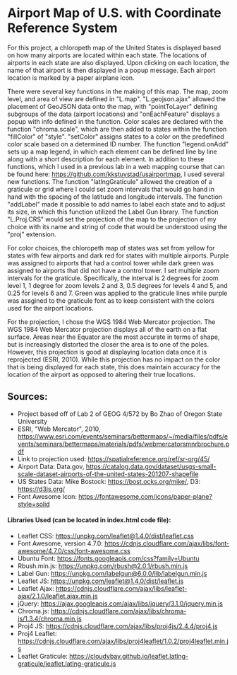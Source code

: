 # Airport Map of U.S. with Coordinate Reference System

For this project, a chloropeth map of the United States is displayed based on how many airports are located within each state. The locations of airports in each state are also displayed. Upon clicking on each location, the name of that airport is then displayed in a popup message. Each airport location is marked by a paper airplane icon.

There were several key functions in the making of this map. The map, zoom level, and area of view are defined in "L.map". "L.geojson.ajax" allowed the placement of GeoJSON data onto the map, with "pointToLayer" defining subgroups of the data (airport locations) and "onEachFeature" displays a popup with info defined in the function. Color scales are declared with the function "chroma.scale", which are then added to states within the function "fillColor" of "style". "setColor" assigns states to a color on the predefined color scale based on a determined ID number. The function "legend.onAdd" sets up a map legend, in which each element can be defined line by line along with a short description for each element. In addition to these functions, which I used in a previous lab in a web mapping course that can be found here: https://github.com/kkstuvstad/usairportmap, I used several new functions. The function "latlngGraticule" allowed the creation of a graticule or grid where I could set zoom intervals that would go hand in hand with the spacing of the latitude and longitude intervals. The function "addLabel" made it possible to add names to label each state and to adjust its size, in which this function utilized the Label Gun library. The function "L.Proj.CRS" would set the projection of the map to the projection of my choice with its name and string of code that would be understood using the "proj" extension. 

For color choices, the chloropeth map of states was set from yellow for states with few airports and dark red for states with multiple airports. Purple was assigned to airports that had a control tower while dark green was assigned to airports that did not have a control tower. I set multiple zoom intervals for the graticule. Specifically, the interval is 2 degrees for zoom level 1, 1 degree for zoom levels 2 and 3, 0.5 degrees for levels 4 and 5, and 0.25 for levels 6 and 7. Green was applied to the graticule lines while purple was assgined to the graticule font as to keep consistent with the colors used for the airport locations. 

For the projection, I chose the WGS 1984 Web Mercator projection. The WGS 1984 Web Mercator projection displays all of the earth on a flat surface. Areas near the Equator are the most accurate in terms of shape, but is increasingly distorted the closer the area is to one of the poles. However, this projection is good at displaying location data once it is reprojected (ESRI, 2010). While this projection has no impact on the color that is being displayed for each state, this does maintain accuracy for the location of the airport as opposed to altering their true locations.

## Sources:
* Project based off of Lab 2 of GEOG 4/572 by Bo Zhao of Oregon State University
* ESRI, "Web Mercator", 2010, https://www.esri.com/events/seminars/bettermaps/~/media/files/pdfs/events/seminars/bettermaps/materials/pdfs/webmercatorsmnrbrochure.pdf
* Link to projection used: https://spatialreference.org/ref/sr-org/45/
* Airport Data: Data.gov, https://catalog.data.gov/dataset/usgs-small-scale-dataset-airports-of-the-united-states-201207-shapefile
* US States Data: Mike Bostock: https://bost.ocks.org/mike/, D3: https://d3js.org/
* Font Awesome Icon: https://fontawesome.com/icons/paper-plane?style=solid
#### Libraries Used (can be located in index.html code file):
* Leaflet CSS: https://unpkg.com/leaflet@1.4.0/dist/leaflet.css
* Font Awesome, version 4.7.0: https://cdnjs.cloudflare.com/ajax/libs/font-awesome/4.7.0/css/font-awesome.css
* Ubuntu Font: https://fonts.googleapis.com/css?family=Ubuntu
* Rbush.min.js: https://unpkg.com/rbush@2.0.1/rbush.min.js
* Label Gun: https://unpkg.com/labelgun@6.0.0/lib/labelgun.min.js
* Leaflet JS: https://unpkg.com/leaflet@1.4.0/dist/leaflet.js
* Leaflet Ajax: https://cdnjs.cloudflare.com/ajax/libs/leaflet-ajax/2.1.0/leaflet.ajax.min.js
* jQuery: https://ajax.googleapis.com/ajax/libs/jquery/3.1.0/jquery.min.js
* Chroma.js: https://cdnjs.cloudflare.com/ajax/libs/chroma-js/1.3.4/chroma.min.js
* Proj4 JS: https://cdnjs.cloudflare.com/ajax/libs/proj4js/2.4.4/proj4.js
* Proj4 Leaflet: https://cdnjs.cloudflare.com/ajax/libs/proj4leaflet/1.0.2/proj4leaflet.min.js
* Leaflet Graticule: https://cloudybay.github.io/leaflet.latlng-graticule/leaflet.latlng-graticule.js

